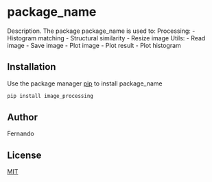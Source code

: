 # package_name

Description. 
The package package_name is used to:
	Processing:
		- Histogram matching
		- Structural similarity
	 	- Resize image
  	Utils:
   		- Read image
     		- Save image
       		- Plot image
	 	- Plot result
   		- Plot histogram

## Installation

Use the package manager [pip](https://pip.pypa.io/en/stable/) to install package_name

```bash
pip install image_processing
```

## Author
Fernando

## License
[MIT](https://choosealicense.com/licenses/mit/)
